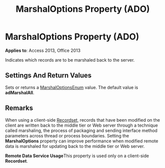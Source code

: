 ﻿---
title: MarshalOptions Property (ADO)
TOCTitle: MarshalOptions Property (ADO)
ms:assetid: dc9c4e94-0725-210d-8251-079054541142
ms:mtpsurl: https://msdn.microsoft.com/library/JJ250118(v=office.15)
ms:contentKeyID: 48548143
ms.date: 09/18/2015
mtps_version: v=office.15
---

# MarshalOptions Property (ADO)


**Applies to**: Access 2013, Office 2013

Indicates which records are to be marshaled back to the server.

## Settings And Return Values

Sets or returns a [MarshalOptionsEnum](marshaloptionsenum.md) value. The default value is **adMarshalAll**.

## Remarks

When using a client-side [Recordset](recordset-object-ado.md), records that have been modified on the client are written back to the middle tier or Web server through a technique called marshaling, the process of packaging and sending interface method parameters across thread or process boundaries. Setting the **MarshalOptions** property can improve performance when modified remote data is marshaled for updating back to the middle tier or Web server.

**Remote Data Service Usage**This property is used only on a client-side **Recordset**.

